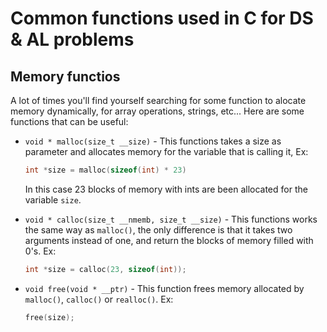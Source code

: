 # Common functions used in C for DS & AL problems

## Memory functios
A lot of times you'll find yourself searching for some function to alocate memory dynamically, for array operations, strings, etc...
Here are some functions that can be useful:
* `void * malloc(size_t __size)` - This functions takes a size as parameter and allocates memory for the variable that is calling it, Ex:
  ```c
  int *size = malloc(sizeof(int) * 23)
  ```
  In this case 23 blocks of memory with ints are been allocated for the variable `size`.

* `void * calloc(size_t __nmemb, size_t __size)` - This functions works the same way as `malloc()`, the only difference is that it takes two arguments instead of one, and return the blocks of memory filled with 0's. Ex:
  ```c
  int *size = calloc(23, sizeof(int));
  ```

* `void free(void * __ptr)` - This function frees memory allocated by `malloc()`, `calloc()` or `realloc()`. Ex:
  ```c
  free(size);
  ```
